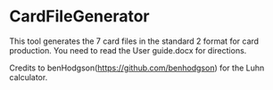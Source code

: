 # CardFileGenerator
This tool generates the 7 card files in the standard 2 format for card production. You need to read the User guide.docx for directions. 

Credits to benHodgson(https://github.com/benhodgson) for the Luhn calculator.
